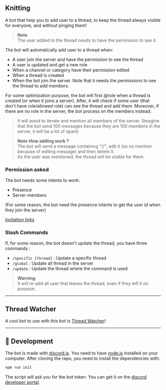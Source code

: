 ## Knitting

A bot that help you to add user to a thread, to keep the thread always visible for everyone, and without pinging them!  

> **Note**  
> The user added to the thread needs to have the permission to see it.  

The bot will automatically add user to a thread when: 
- A user join the server and have the permission to see the thread
- A user is updated and get a new role
- When a channel or category have their permission edited
- When a thread is created
- When the bot join the server. Note that it needs the permissions to see the thread to add members.

For some optimization purpose, the bot will first @role when a thread is created (or when it joins a server). After, it will check if some user (that don't have role/allowed role) can see the thread and add them.
Moreover, if there are no role in the server, the bot process on the members instead.

> It will avoid to iterate and mention all members of the server. 
> (Imagine that the bot send 100 messages because they are 100 members in the server, it will be a lot of spam)

> **Note**  **How adding work ?**  
> The bot will send a message containing "//", edit it (so no mention because of editing message) and then delete it.   
> As the user was mentioned, the thread will be visible for them.  

### Permission asked

The bot needs some intents to work:
- Presence
- Server members

(For some reason, the bot need the presence intents to get the user id when they join the server)

[Invitation links](https://discord.com/api/oauth2/authorize?client_id=1101559076086886500&permissions=292057785360&scope=bot)

### Slash Commands

If, for some reason, the bot doesn't update the thread, you have three commands : 
- `/specific [thread]` : Update a specific thread
- `/global` : Update all thread in the server
- `/update` : Update the thread where the command is used

> **Warning**  
> It will re-add all user that leaves the thread, even if they left it on purpose.

---

## Thread Watcher

A cool bot to use with this bot is [Thread Watcher](https://threadwatcher.xyz/)!

---

## 🤖 Development 

The bot is made with [discord.js](https://discord.js.org/#/). You need to have [node.js](https://nodejs.org/en/) installed on your computer.
After cloning the repo, you need to install the dependencies with:
```bash
npm run init
```

The script will ask you for the bot token. You can get it on the [discord developer portal](https://discord.com/developers/applications).
